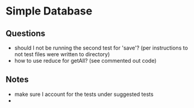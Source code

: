 # Simple Database

## Questions

* should I not be running the second test for 'save'? (per instructions to not test files were written to directory)
* how to use reduce for getAll? (see commented out code)
  
## Notes

* make sure I account for the tests under suggested tests
* 


